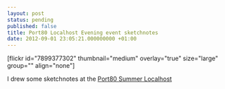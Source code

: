 ```yaml
---
layout: post
status: pending
published: false
title: Port80 Localhost Evening event sketchnotes
date: 2012-09-01 23:05:21.000000000 +01:00
---
```

[flickr id="7899377302" thumbnail="medium" overlay="true" size="large" group="" align="none"]

I drew some sketchnotes at the <a href="http://blog.port80events.co.uk/2012/09/03/port80-summer-localhost-closing-ceremony/">Port80 Summer Localhost</a> 
